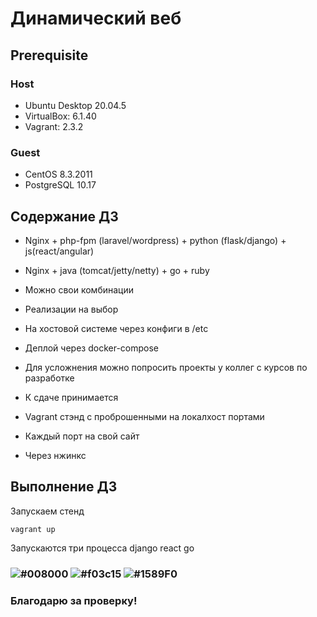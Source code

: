 # Динамический веб

## **Prerequisite**

### Host ###
- Ubuntu Desktop 20.04.5
- VirtualBox: 6.1.40
- Vagrant: 2.3.2

### Guest ###
- CentOS 8.3.2011
- PostgreSQL 10.17

## **Содержание ДЗ**

- Nginx + php-fpm (laravel/wordpress) + python (flask/django) + js(react/angular)

- Nginx + java (tomcat/jetty/netty) + go + ruby

- Можно свои комбинации

- Реализации на выбор

- На хостовой системе через конфиги в /etc

- Деплой через docker-compose

- Для усложнения можно попросить проекты у коллег с курсов по разработке

- К сдаче принимается

- Vagrant стэнд с проброшенными на локалхост портами

- Каждый порт на свой сайт

- Через нжинкс

## **Выполнение ДЗ**

Запускаем стенд
```
vagrant up
```

Запускаются три процесса django react go





### ![#008000](https://placehold.co/15x15/008000/008000.png) ![#f03c15](https://placehold.co/15x15/f03c15/f03c15.png) ![#1589F0](https://placehold.co/15x15/1589F0/1589F0.png)
### Благодарю за проверку!
